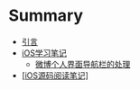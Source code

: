 # Summary

* [引言](README.md)
* [iOS学习笔记](介绍.md)
   * [微博个人界面导航栏的处理](微博个人界面导航栏研究.md)
* [[iOS源码阅读笔记]](源码阅读笔记介绍.md)

